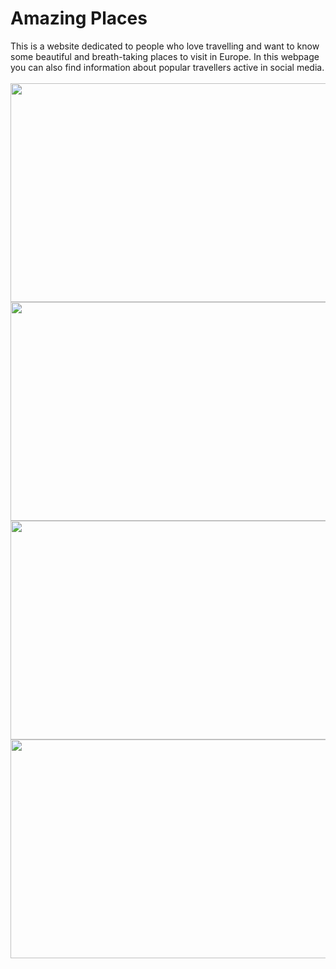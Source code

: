 # Amazing Places
This is a website dedicated to people who love travelling and want to know some beautiful and breath-taking places to visit in Europe. In this webpage you can also find information about popular travellers active in social media.
<br />
<br/>
<img src="https://user-images.githubusercontent.com/80048198/228221205-b8a479a4-b865-4653-9374-843f261b8df6.jpg" width="600" height="350">
<img src="https://user-images.githubusercontent.com/80048198/228221279-55cac07c-1037-40cf-a2c5-6a4ed1cbd13e.jpg" width="600" height="350">
<img src="https://user-images.githubusercontent.com/80048198/228221299-0bf3aa3d-6452-4f3e-925c-812ed8fe06d2.jpg" width="600" height="350">
<img src="https://user-images.githubusercontent.com/80048198/228221309-33028ed6-dd77-4d02-bc4a-d54b4cebb7a3.jpg" width="600" height="350">
